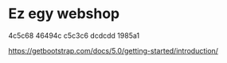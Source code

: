 # Ez egy webshop
4c5c68
46494c
c5c3c6
dcdcdd
1985a1

https://getbootstrap.com/docs/5.0/getting-started/introduction/

<script src="https://cdn.jsdelivr.net/npm/bootstrap@5.0.2/dist/js/bootstrap.bundle.min.js" integrity="sha384-MrcW6ZMFYlzcLA8Nl+NtUVF0sA7MsXsP1UyJoMp4YLEuNSfAP+JcXn/tWtIaxVXM" crossorigin="anonymous"></script>

